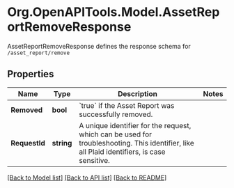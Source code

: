 # Org.OpenAPITools.Model.AssetReportRemoveResponse
AssetReportRemoveResponse defines the response schema for `/asset_report/remove`

## Properties

Name | Type | Description | Notes
------------ | ------------- | ------------- | -------------
**Removed** | **bool** | &#x60;true&#x60; if the Asset Report was successfully removed. | 
**RequestId** | **string** | A unique identifier for the request, which can be used for troubleshooting. This identifier, like all Plaid identifiers, is case sensitive. | 

[[Back to Model list]](../README.md#documentation-for-models) [[Back to API list]](../README.md#documentation-for-api-endpoints) [[Back to README]](../README.md)

